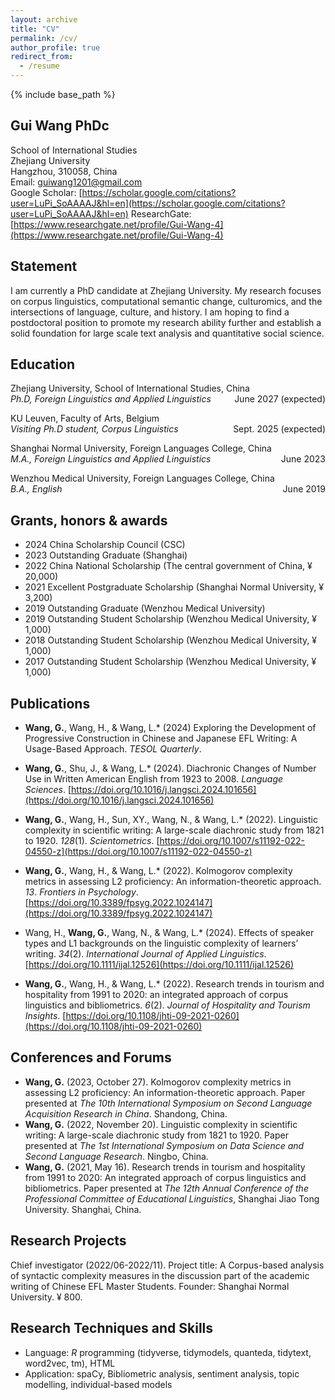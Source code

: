 ```yaml
---
layout: archive
title: "CV"
permalink: /cv/
author_profile: true
redirect_from:
  - /resume
---
```


{% include base_path %}
## Gui Wang PhDc
School of International Studies    
Zhejiang University  
Hangzhou, 310058, China  
Email: guiwang1201@gmail.com  
Google Scholar: [https://scholar.google.com/citations?user=LuPi_SoAAAAJ&hl=en](https://scholar.google.com/citations?user=LuPi_SoAAAAJ&hl=en)
ResearchGate: [https://www.researchgate.net/profile/Gui-Wang-4](https://www.researchgate.net/profile/Gui-Wang-4)

## Statement
I am currently a PhD candidate at Zhejiang University. My research focuses on corpus linguistics, computational semantic change, culturomics, and the intersections of language, culture, and history. I am hoping to find a postdoctoral position to promote my research ability further and establish a solid foundation for large scale text analysis and quantitative social science.

## Education
Zhejiang University, School of International Studies, China  
*Ph.D, Foreign Linguistics and Applied Linguistics* <span style="float: right;">June 2027 (expected)</span>

KU Leuven, Faculty of Arts, Belgium  
*Visiting Ph.D student, Corpus Linguistics* <span style="float: right;">Sept. 2025 (expected)</span>
                                      
Shanghai Normal University, Foreign Languages College, China   
*M.A., Foreign Linguistics and Applied Linguistics* <span style="float: right;">June 2023</span>
  
Wenzhou Medical University, Foreign Languages College, China  
*B.A., English* <span style="float: right;">June 2019</span>
                                          
## Grants, honors & awards
* 2024 China Scholarship Council (CSC)
* 2023 Outstanding Graduate (Shanghai)
* 2022 China National Scholarship (The central government of China, ¥ 20,000)
* 2021 Excellent Postgraduate Scholarship (Shanghai Normal University, ¥ 3,200)
* 2019 Outstanding Graduate (Wenzhou Medical University)
* 2019 Outstanding Student Scholarship (Wenzhou Medical University, ¥ 1,000)
* 2018 Outstanding Student Scholarship (Wenzhou Medical University, ¥ 1,000)
* 2017 Outstanding Student Scholarship (Wenzhou Medical University, ¥ 1,000)

## Publications
* **Wang, G.**, Wang, H., & Wang, L.* (2024) Exploring the Development of Progressive Construction in Chinese and Japanese EFL Writing: A Usage-Based Approach. *TESOL Quarterly*.

* **Wang, G.**, Shu, J., & Wang, L.* (2024). Diachronic Changes of Number Use in Written American English from 1923 to 2008. *Language Sciences*. [https://doi.org/10.1016/j.langsci.2024.101656](https://doi.org/10.1016/j.langsci.2024.101656)

* **Wang, G.**, Wang, H., Sun, XY., Wang, N., & Wang, L.* (2022). Linguistic complexity in scientific writing: A large-scale diachronic study from 1821 to 1920. *128*(1). *Scientometrics*. [https://doi.org/10.1007/s11192-022-04550-z](https://doi.org/10.1007/s11192-022-04550-z)

* **Wang, G.**, Wang, H., & Wang, L.* (2022). Kolmogorov complexity metrics in assessing L2 proficiency: An information-theoretic approach. *13*. *Frontiers in Psychology*. [https://doi.org/10.3389/fpsyg.2022.1024147](https://doi.org/10.3389/fpsyg.2022.1024147)

* Wang, H., **Wang, G.**, Wang, N., & Wang, L.* (2024). Effects of speaker types and L1 backgrounds on the linguistic complexity of learners’ writing. *34*(2). *International Journal of Applied Linguistics*. [https://doi.org/10.1111/ijal.12526](https://doi.org/10.1111/ijal.12526)

* **Wang, G.**, Wang, H., & Wang, L.* (2022). Research trends in tourism and hospitality from 1991 to 2020: an integrated approach of corpus linguistics and bibliometrics. *6*(2). *Journal of Hospitality and Tourism Insights*. [https://doi.org/10.1108/jhti-09-2021-0260](https://doi.org/10.1108/jhti-09-2021-0260)

## **Conferences and Forums**
+ **Wang, G.** (2023, October 27). Kolmogorov complexity metrics in assessing L2 proficiency: An information-theoretic approach. Paper presented at *The 10th International Symposium on Second Language Acquisition Research in China*. Shandong, China.
+ **Wang, G.** (2022, November 20). Linguistic complexity in scientific writing: A large-scale diachronic study from 1821 to 1920. Paper presented at *The 1st International Symposium on Data Science and Second Language Research*. Ningbo, China.
+ **Wang, G.** (2021, May 16). Research trends in tourism and hospitality from 1991 to 2020: An integrated approach of corpus linguistics and bibliometrics. Paper presented at *The 12th Annual Conference of the Professional Committee of Educational Linguistics*, Shanghai Jiao Tong University. Shanghai, China.

## Research Projects
Chief investigator (2022/06-2022/11). Project title: A Corpus-based analysis of syntactic complexity measures in the discussion part of the academic writing of Chinese EFL Master Students. Founder: Shanghai Normal University. ¥ 800. 

## Research Techniques and Skills
* Language: *R* programming (tidyverse, tidymodels, quanteda, tidytext, word2vec, tm), HTML
* Application: spaCy, Bibliometric analysis, sentiment analysis, topic modelling, individual-based models


